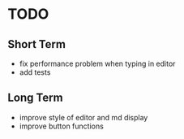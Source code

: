 # TODO

## Short Term
- fix performance problem when typing in editor
- add tests

## Long Term
- improve style of editor and md display
- improve button functions